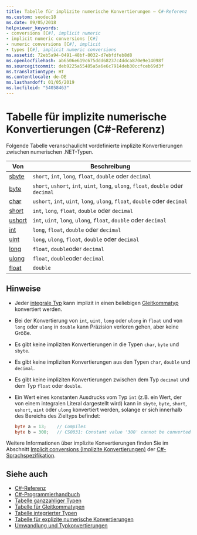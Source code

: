 ```yaml
---
title: Tabelle für implizite numerische Konvertierungen – C#-Referenz
ms.custom: seodec18
ms.date: 09/05/2018
helpviewer_keywords:
- conversions [C#], implicit numeric
- implicit numeric conversions [C#]
- numeric conversions [C#], implicit
- types [C#], implicit numeric conversions
ms.assetid: 72eb5a94-0491-48bf-8032-d7ebfdfeb8d8
ms.openlocfilehash: ab6506e619c675ddd68237c4ddca870e9e14098f
ms.sourcegitcommit: deb9225a55485a5a6e6c7914deb30ccfceb69d3f
ms.translationtype: HT
ms.contentlocale: de-DE
ms.lasthandoff: 01/05/2019
ms.locfileid: "54058463"
---
```

# <a name="implicit-numeric-conversions-table-c-reference"></a>Tabelle für implizite numerische Konvertierungen (C#-Referenz)

Folgende Tabelle veranschaulicht vordefinierte implizite Konvertierungen zwischen numerischen .NET-Typen.
  
|Von|Beschreibung|  
|----------|--------|  
|[sbyte](sbyte.md)|`short`, `int`, `long`, `float`, `double` oder `decimal`|  
|[byte](byte.md)|`short`, `ushort`, `int`, `uint`, `long`, `ulong`, `float`, `double` oder `decimal`|  
|[char](char.md)|`ushort`, `int`, `uint`, `long`, `ulong`, `float`, `double` oder `decimal`|  
|[short](short.md)|`int`, `long`, `float`, `double` oder `decimal`|  
|[ushort](ushort.md)|`int`, `uint`, `long`, `ulong`, `float`, `double` oder `decimal`|  
|[int](int.md)|`long`, `float`, `double` oder `decimal`|  
|[uint](uint.md)|`long`, `ulong`, `float`, `double` oder `decimal`|  
|[long](long.md)|`float`, `double`oder `decimal`|  
|[ulong](ulong.md)|`float`, `double`oder `decimal`|  
|[float](float.md)|`double`|  
  
## <a name="remarks"></a>Hinweise  

- Jeder [integrale Typ](integral-types-table.md) kann implizit in einen beliebigen [Gleitkommatyp](floating-point-types-table.md) konvertiert werden.

- Bei der Konvertierung von `int`, `uint`, `long` oder `ulong` in `float` und von `long` oder `ulong` in `double` kann Präzision verloren gehen, aber keine Größe.  
  
- Es gibt keine impliziten Konvertierungen in die Typen `char`, `byte` und `sbyte`.  

- Es gibt keine impliziten Konvertierungen aus den Typen `char`, `double` und `decimal`.
  
- Es gibt keine impliziten Konvertierungen zwischen dem Typ `decimal` und dem Typ `float` oder `double`.  
  
- Ein Wert eines konstanten Ausdrucks vom Typ `int` (z.B. ein Wert, der von einem integralen Literal dargestellt wird) kann in `sbyte`, `byte`, `short`, `ushort`, `uint` oder `ulong` konvertiert werden, solange er sich innerhalb des Bereichs des Zieltyps befindet:

  ```csharp
  byte a = 13;    // Compiles
  byte b = 300;   // CS0031: Constant value '300' cannot be converted to a 'byte'
  ```

Weitere Informationen über implizite Konvertierungen finden Sie im Abschnitt [Implicit conversions (Implizite Konvertierungen)](~/_csharplang/spec/conversions.md#implicit-conversions) der [C#-Sprachspezifikation](../language-specification/index.md).
  
## <a name="see-also"></a>Siehe auch

- [C#-Referenz](../index.md)
- [C#-Programmierhandbuch](../../programming-guide/index.md)
- [Tabelle ganzzahliger Typen](integral-types-table.md)
- [Tabelle für Gleitkommatypen](floating-point-types-table.md)
- [Tabelle integrierter Typen](built-in-types-table.md)
- [Tabelle für explizite numerische Konvertierungen](explicit-numeric-conversions-table.md)
- [Umwandlung und Typkonvertierungen](../../programming-guide/types/casting-and-type-conversions.md)
